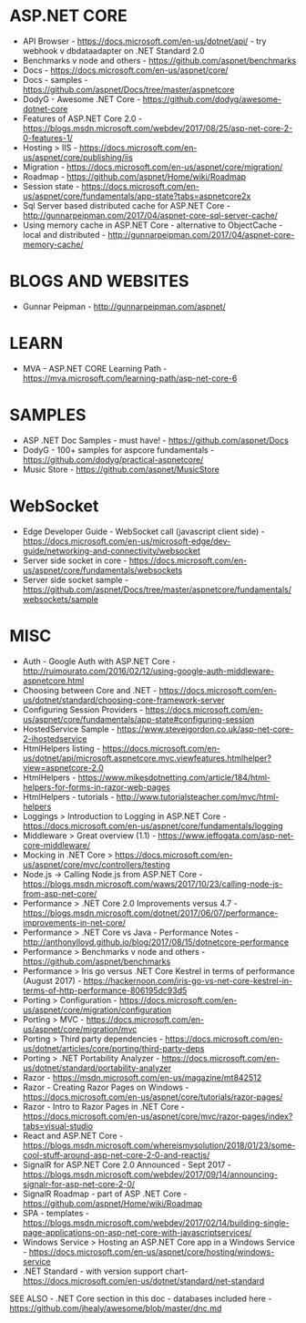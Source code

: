 # ASP.NET CORE
* API Browser - https://docs.microsoft.com/en-us/dotnet/api/ - try webhook v dbdataadapter on .NET Standard 2.0
* Benchmarks v node and others - https://github.com/aspnet/benchmarks
* Docs - https://docs.microsoft.com/en-us/aspnet/core/
* Docs - samples - https://github.com/aspnet/Docs/tree/master/aspnetcore 
* DodyG - Awesome .NET Core - https://github.com/dodyg/awesome-dotnet-core
* Features of ASP.NET Core 2.0 - https://blogs.msdn.microsoft.com/webdev/2017/08/25/asp-net-core-2-0-features-1/
* Hosting > IIS - https://docs.microsoft.com/en-us/aspnet/core/publishing/iis
* Migration - https://docs.microsoft.com/en-us/aspnet/core/migration/
* Roadmap - https://github.com/aspnet/Home/wiki/Roadmap
* Session state - https://docs.microsoft.com/en-us/aspnet/core/fundamentals/app-state?tabs=aspnetcore2x
* Sql Server based distributed cache for ASP.NET Core - http://gunnarpeipman.com/2017/04/aspnet-core-sql-server-cache/
* Using memory cache in ASP.NET Core - alternative to ObjectCache - local and distributed - http://gunnarpeipman.com/2017/04/aspnet-core-memory-cache/

# BLOGS AND WEBSITES
* Gunnar Peipman - http://gunnarpeipman.com/aspnet/

# LEARN
* MVA - ASP.NET CORE Learning Path - https://mva.microsoft.com/learning-path/asp-net-core-6

# SAMPLES
* ASP .NET Doc Samples - must have! - https://github.com/aspnet/Docs
* DodyG - 100+ samples for aspcore fundamentals - https://github.com/dodyg/practical-aspnetcore/
* Music Store - https://github.com/aspnet/MusicStore

# WebSocket
* Edge Developer Guide - WebSocket call (javascript client side) - https://docs.microsoft.com/en-us/microsoft-edge/dev-guide/networking-and-connectivity/websocket
* Server side socket in core - https://docs.microsoft.com/en-us/aspnet/core/fundamentals/websockets
* Server side socket sample - https://github.com/aspnet/Docs/tree/master/aspnetcore/fundamentals/websockets/sample

# MISC
* Auth - Google Auth with ASP.NET Core - http://ruimourato.com/2016/02/12/using-google-auth-middleware-aspnetcore.html
* Choosing between Core and .NET - https://docs.microsoft.com/en-us/dotnet/standard/choosing-core-framework-server
* Configuring Session Providers - https://docs.microsoft.com/en-us/aspnet/core/fundamentals/app-state#configuring-session
* HostedService Sample - https://www.stevejgordon.co.uk/asp-net-core-2-ihostedservice
* HtmlHelpers listing - https://docs.microsoft.com/en-us/dotnet/api/microsoft.aspnetcore.mvc.viewfeatures.htmlhelper?view=aspnetcore-2.0
* HtmlHelpers - https://www.mikesdotnetting.com/article/184/html-helpers-for-forms-in-razor-web-pages
* HtmlHelpers - tutorials - http://www.tutorialsteacher.com/mvc/html-helpers
* Loggings > Introduction to Logging in ASP.NET Core - https://docs.microsoft.com/en-us/aspnet/core/fundamentals/logging
* Middleware > Great overview (1.1) - https://www.jeffogata.com/asp-net-core-middleware/
* Mocking in .NET Core > https://docs.microsoft.com/en-us/aspnet/core/mvc/controllers/testing
* Node.js -> Calling Node.js from ASP.NET Core - https://blogs.msdn.microsoft.com/waws/2017/10/23/calling-node-js-from-asp-net-core/
* Performance > .NET Core 2.0 Improvements versus 4.7 - https://blogs.msdn.microsoft.com/dotnet/2017/06/07/performance-improvements-in-net-core/
* Performance > .NET Core vs Java - Performance Notes - http://anthonylloyd.github.io/blog/2017/08/15/dotnetcore-performance
* Performance > Benchmarks v node and others - https://github.com/aspnet/benchmarks
* Performance > Iris go versus .NET Core Kestrel in terms of performance (August 2017) - https://hackernoon.com/iris-go-vs-net-core-kestrel-in-terms-of-http-performance-806195dc93d5
* Porting > Configuration - https://docs.microsoft.com/en-us/aspnet/core/migration/configuration
* Porting > MVC - https://docs.microsoft.com/en-us/aspnet/core/migration/mvc
* Porting > Third party dependencies - https://docs.microsoft.com/en-us/dotnet/articles/core/porting/third-party-deps
* Porting > .NET Portability Analyzer - https://docs.microsoft.com/en-us/dotnet/standard/portability-analyzer
* Razor - https://msdn.microsoft.com/en-us/magazine/mt842512
* Razor - Creating Razor Pages on Windows - https://docs.microsoft.com/en-us/aspnet/core/tutorials/razor-pages/
* Razor - Intro to Razor Pages in .NET Core - https://docs.microsoft.com/en-us/aspnet/core/mvc/razor-pages/index?tabs=visual-studio
* React and ASP.NET Core - https://blogs.msdn.microsoft.com/whereismysolution/2018/01/23/some-cool-stuff-around-asp-net-core-2-0-and-reactjs/
* SignalR for ASP.NET Core 2.0 Announced - Sept 2017 - https://blogs.msdn.microsoft.com/webdev/2017/09/14/announcing-signalr-for-asp-net-core-2-0/
* SignalR Roadmap - part of ASP .NET Core - https://github.com/aspnet/Home/wiki/Roadmap
* SPA - templates - https://blogs.msdn.microsoft.com/webdev/2017/02/14/building-single-page-applications-on-asp-net-core-with-javascriptservices/
* Windows Service > Hosting an ASP.NET Core app in a Windows Service - https://docs.microsoft.com/en-us/aspnet/core/hosting/windows-service
* .NET Standard - with version support chart- https://docs.microsoft.com/en-us/dotnet/standard/net-standard 

SEE ALSO - .NET Core section in this doc - databases included here - https://github.com/jhealy/awesome/blob/master/dnc.md


